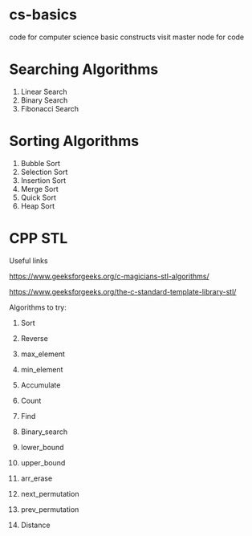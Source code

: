 # cs-basics
code for computer science basic constructs
visit master node for code

# Searching Algorithms
1. Linear Search
2. Binary Search
3. Fibonacci Search


# Sorting Algorithms
1. Bubble Sort
2. Selection Sort
3. Insertion Sort
4. Merge Sort
5. Quick Sort
6. Heap Sort


# CPP STL

Useful links

https://www.geeksforgeeks.org/c-magicians-stl-algorithms/

https://www.geeksforgeeks.org/the-c-standard-template-library-stl/



Algorithms to try:
1. Sort
2. Reverse
3. max_element
4. min_element
5. Accumulate
6. Count
7. Find
8. Binary_search
9. lower_bound
10. upper_bound


11. arr_erase
12. next_permutation
13. prev_permutation
14. Distance
